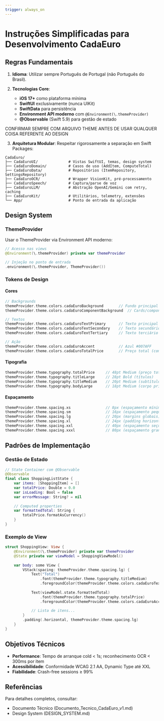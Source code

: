 ```yaml
---
trigger: always_on
---
```


# Instruções Simplificadas para Desenvolvimento CadaEuro

## Regras Fundamentais

1. **Idioma**: Utilizar sempre Português de Portugal (não Português do Brasil).

2. **Tecnologias Core**:
   - **iOS 17+** como plataforma mínima
   - **SwiftUI** exclusivamente (nunca UIKit)
   - **SwiftData** para persistência
   - **Environment API moderno** com `@Environment(\.themeProvider)`
   - **@Observable** (Swift 5.9) para gestão de estado

CONFIRMAR SEMPRE COM ARQUIVO THEME ANTES DE USAR QUALQUER COISA REFERENTE AO DESIGN

3. **Arquitetura Modular**: Respeitar rigorosamente a separação em Swift Packages:
```
CadaEuro/
├── CadaEuroUI/              # Vistas SwiftUI, temas, design system
├── CadaEuroDomain/          # Casos de uso (AddItem, ComputeTotal)
├── CadaEuroData/            # Repositórios (ItemRepository, SettingsRepository)
├── CadaEuroOCR/             # Wrapper VisionKit, pré-processamento
├── CadaEuroSpeech/          # Captura/parse de voz
├── CadaEuroLLM/             # Abstração OpenAI/Gemini com retry, caching
├── CadaEuroKit/             # Utilitários, telemetry, extensões
└── App/                     # Ponto de entrada da aplicação
```

## Design System

### ThemeProvider

Usar o ThemeProvider via Environment API moderno:

```swift
// Acesso nas views
@Environment(\.themeProvider) private var themeProvider

// Injeção no ponto de entrada
.environment(\.themeProvider, ThemeProvider())
```

### Tokens de Design

#### Cores
```swift
// Backgrounds
themeProvider.theme.colors.cadaEuroBackground       // Fundo principal
themeProvider.theme.colors.cadaEuroComponentBackground  // Cards/componentes

// Textos
themeProvider.theme.colors.cadaEuroTextPrimary      // Texto principal
themeProvider.theme.colors.cadaEuroTextSecondary    // Texto secundário
themeProvider.theme.colors.cadaEuroTextTertiary     // Texto terciário

// Ação
themeProvider.theme.colors.cadaEuroAccent           // Azul #007AFF
themeProvider.theme.colors.cadaEuroTotalPrice       // Preço total (com glow no dark)
```

#### Tipografia
```swift
themeProvider.theme.typography.totalPrice     // 48pt Medium (preço total)
themeProvider.theme.typography.titleLarge     // 28pt Bold (títulos)
themeProvider.theme.typography.titleMedium    // 20pt Medium (subtítulos)
themeProvider.theme.typography.bodyLarge      // 18pt Medium (corpo principal)
```

#### Espaçamento
```swift
themeProvider.theme.spacing.xs                // 8px (espaçamento mínimo)
themeProvider.theme.spacing.sm                // 16px (espaçamento pequeno)
themeProvider.theme.spacing.lg                // 20px (margins globais)
themeProvider.theme.spacing.xl                // 24px (padding horizontal cards)
themeProvider.theme.spacing.xxl               // 40px (espaçamento seções)
themeProvider.theme.spacing.xxxl              // 80px (espaçamento grande)
```

## Padrões de Implementação

### Gestão de Estado
```swift
// State Container com @Observable
@Observable
final class ShoppingListState {
    var items: [ShoppingItem] = []
    var totalPrice: Double = 0.0
    var isLoading: Bool = false
    var errorMessage: String? = nil
    
    // Computed properties
    var formattedTotal: String {
        totalPrice.formatAsCurrency()
    }
}
```

### Exemplo de View
```swift
struct ShoppingView: View {
    @Environment(\.themeProvider) private var themeProvider
    @State private var viewModel = ShoppingViewModel()
    
    var body: some View {
        VStack(spacing: themeProvider.theme.spacing.lg) {
            Text("Total")
                .font(themeProvider.theme.typography.titleMedium)
                .foregroundColor(themeProvider.theme.colors.cadaEuroTextPrimary)
                
            Text(viewModel.state.formattedTotal)
                .font(themeProvider.theme.typography.totalPrice)
                .foregroundColor(themeProvider.theme.colors.cadaEuroAccent)
                
            // Lista de itens...
        }
        .padding(.horizontal, themeProvider.theme.spacing.lg)
    }
}
```

## Objetivos Técnicos

- **Performance**: Tempo de arranque cold < 1s; reconhecimento OCR < 300ms por item
- **Acessibilidade**: Conformidade WCAG 2.1 AA, Dynamic Type até XXL
- **Fiabilidade**: Crash-free sessions ≥ 99%

## Referências

Para detalhes completos, consultar:
- Documento Técnico (Documento_Tecnico_CadaEuro_v1.md)
- Design System (DESIGN_SYSTEM.md)